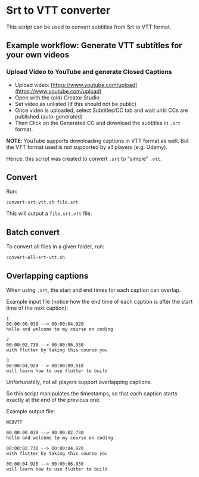 # Srt to VTT converter

This script can be used to convert subtitles from Srt to VTT format.

## Example workflow: Generate VTT subtitles for your own videos

### Upload Video to YouTube and generate Closed Captions

- Upload video: [https://www.youtube.com/upload](https://www.youtube.com/upload)
- Open with the (old) Creator Studio
- Set video as unlisted (if this should not be public)
- Once video is uploaded, select Subtitles/CC tab and wait until CCs are published (auto-generated)
- Then Click on the Generated CC and download the subtitles in `.srt` format.

**NOTE**: YouTube supports downloading captions in VTT format as well. But the VTT format used is not supported by all players (e.g. Udemy).

Hence, this script was created to convert `.srt` to "simple" `.vtt`.

## Convert

Run:

```
convert-srt-vtt.sh file.srt
```

This will output a `file.srt.vtt` file.

## Batch convert

To convert all files in a given folder, run:

```
convert-all-srt-vtt.sh
```

## Overlapping captions

When using `.srt`, the start and end times for each caption can overlap.

Example input file (notice how the end time of each caption is after the start time of the next caption):

```
1
00:00:00,030 --> 00:00:04,920
hello and welcome to my course on coding

2
00:00:02,730 --> 00:00:06,930
with flutter by taking this course you

3
00:00:04,920 --> 00:00:09,510
will learn how to use flutter to build
```

Unfortunately, not all players support overlapping captions.

So this script manipulates the timestamps, so that each caption starts exactly at the end of the previous one.

Example output file:

```
WEBVTT

00:00:00.030 --> 00:00:02.730
hello and welcome to my course on coding

00:00:02.730 --> 00:00:04.920
with flutter by taking this course you

00:00:04.920 --> 00:00:06.930
will learn how to use flutter to build
```

